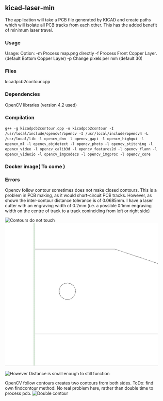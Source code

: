 ## kicad-laser-min

The application will take a PCB file generated by KICAD and create paths which will isolate all PCB tracks  from each other. This has the added benefit
of minimum laser travel.

### Usage

Usage: 
    Option: -m         Process map.png directly
            -f         Process Front Copper Layer. (default Bottom Copper Layer)
            -p<pxmm>   Change pixels per mm (default 30)


### Files
kicadpcb2contour.cpp

### Dependencies
OpenCV libraries (version 4.2 used)

### Compilation
`g++ -g kicadpcb2contour.cpp -o kicadpcb2contour -I /usr/local/include/opencv4/opencv -I /usr/local/include/opencv4 -L /usr/local/lib -l opencv_dnn -l opencv_gapi -l opencv_highgui -l opencv_ml -l opencv_objdetect -l opencv_photo -l opencv_stitching -l opencv_video -l opencv_calib3d -l opencv_features2d -l opencv_flann -l opencv_videoio -l opencv_imgcodecs -l opencv_imgproc -l opencv_core`

### Docker image( To come )

### Errors

Opencv follow contour sometimes does not make closed contours. This is a problem in PCB making, as it would short-circuit PCB tracks. 
However, as shown the inter-contour distance tolerance is of 0.0685mm. I have a laser cutter with an engraving width of 0.2mm (i.e. a
possible 0.1mm engraving width on the centre of track to a track coninciding from left or right side)

![Contours do not touch](https://github.com/micsche/kicad-laser-min/tree/master/images/error-1.png "")
<img src="images/error-1.png">

![However Distance is small enough to still function](https://github.com/micsche/kicad-laser-min/tree/master/images/error-2.png "Logo Title Text 2")

OpenCV follow contours creates two contours from both sides. ToDo: find own findcontour method. No real problem here, rather than
double time to process pcb.
![Double contour](https://github.com/micsche/kicad-laser-min/tree/master/images/error-3.png "Logo Title Text 3")